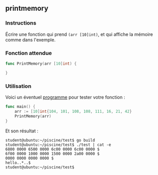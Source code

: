 ## printmemory

### Instructions

Écrire une fonction qui prend `(arr [10]int)`, et qui affiche la mémoire comme dans l'exemple.

### Fonction attendue

```go
func PrintMemory(arr [10]int) {

}
```

### Utilisation

Voici un éventuel [programme](TODO-LINK) pour tester votre fonction :

```go
func main() {
	arr := [10]int{104, 101, 108, 108, 111, 16, 21, 42}
	PrintMemory(arr)
}
```

Et son résultat :

```console
student@ubuntu:~/piscine/test$ go build
student@ubuntu:~/piscine/test$ ./test | cat -e
6800 0000 6500 0000 6c00 0000 6c00 0000 $
6f00 0000 1000 0000 1500 0000 2a00 0000 $
0000 0000 0000 0000 $
hello..*..$
student@ubuntu:~/piscine/test$
```
